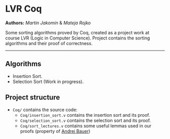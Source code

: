 LVR Coq
=======

**Authors:** _Martin Jakomin_ & _Mateja Rojko_

Some sorting algorithms proved by Coq, created as a project work at course LVR (Logic in Computer Science).
Project contains the sorting algorithms and their proof of correctness.
___


## Algorithms

* Insertion Sort.
* Selection Sort (Work in progress).

## Project structure
 * `Coq/` contains the source code:
   * `Coq/insertion_sort.v` contains the insertion sort and its proof.   
   * `Coq/selection_sort.v` contains the selection sort and its proof.
   * `Coq/sort_lectures.v` contains some useful lemmas used in our proofs (property of [Andrej Bauer](https://github.com/andrejbauer))


